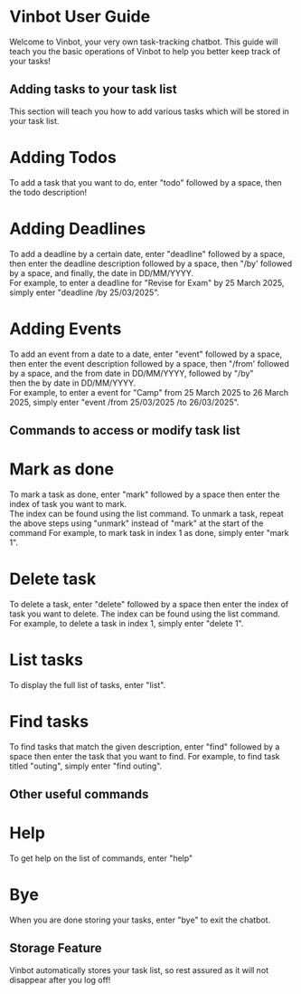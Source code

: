 # Vinbot User Guide

Welcome to Vinbot, your very own task-tracking chatbot.
This guide will teach you the basic operations of Vinbot to help you better keep track of your tasks!  


## Adding tasks to your task list
This section will teach you how to add various tasks which will be stored in your task list.  

# Adding Todos
To add a task that you want to do, enter "todo" followed by a space, then the todo description!  

# Adding Deadlines
To add a deadline by a certain date, enter "deadline" followed by a space, then enter the deadline description 
followed by a space, then "/by' followed by a space, and finally, the date in DD/MM/YYYY.  
For example, to enter a deadline for "Revise for Exam" by 25 March 2025, simply enter "deadline /by 25/03/2025".  

# Adding Events
To add an event from a date to a date, enter "event" followed by a space, then enter the event description 
followed by a space, then "/from' followed by a space, and the from date in DD/MM/YYYY, followed by "/by"  
then the by date in DD/MM/YYYY.  
For example, to enter a event for "Camp" from 25 March 2025 to 26 March 2025, simply enter "event /from 25/03/2025 /to 26/03/2025".  


## Commands to access or modify task list

# Mark as done
To mark a task as done, enter "mark" followed by a space then enter the index of task you want to mark.  
The index can be found using the list command.
To unmark a task, repeat the above steps using "unmark" instead of "mark" at the start of the command
For example, to mark task in index 1 as done, simply enter "mark 1".

# Delete task
To delete a task, enter "delete" followed by a space then enter the index of task you want to delete.
The index can be found using the list command.
For example, to delete a task in index 1, simply enter "delete 1".

# List tasks
To display the full list of tasks, enter "list".

# Find tasks
To find tasks that match the given description, enter "find" followed by a space then enter the task that you want to find.
For example, to find task titled "outing", simply enter "find outing".


## Other useful commands

# Help
To get help on the list of commands, enter "help"

# Bye
When you are done storing your tasks, enter "bye" to exit the chatbot.


## Storage Feature
Vinbot automatically stores your task list, so rest assured as it will not disappear after you log off!
